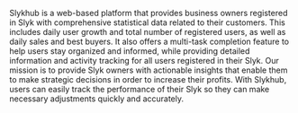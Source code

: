 Slykhub is a web-based platform that provides business owners registered in Slyk with comprehensive statistical data related to their customers. This includes daily user growth and total number of registered users, as well as daily sales and best buyers. It also offers a multi-task completion feature to help users stay organized and informed, while providing detailed information and activity tracking for all users registered in their Slyk. Our mission is to provide Slyk owners with actionable insights that enable them to make strategic decisions in order to increase their profits. With Slykhub, users can easily track the performance of their Slyk so they can make necessary adjustments quickly and accurately.
